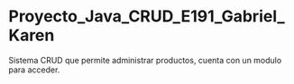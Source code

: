 # Proyecto_Java_CRUD_E191_Gabriel_Karen
Sistema CRUD que permite administrar productos, cuenta con un modulo para acceder.

